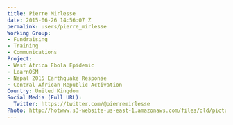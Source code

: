 ```yaml
---
title: Pierre Mirlesse
date: 2015-06-26 14:56:07 Z
permalink: users/pierre_mirlesse
Working Group:
- Fundraising
- Training
- Communications
Project:
- West Africa Ebola Epidemic
- LearnOSM
- Nepal 2015 Earthquake Response
- Central African Republic Activation
Country: United Kingdom
Social Media (Full URL):
  Twitter: https://twitter.com/@pierremirlesse
Photo: http://hotwww.s3-website-us-east-1.amazonaws.com/files/old/pictures/picture-309-1437746541.jpg
---
```


